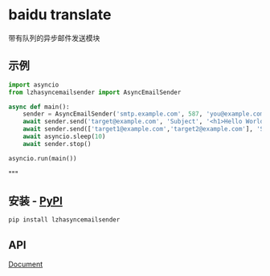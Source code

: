 # baidu translate
带有队列的异步邮件发送模块

## 示例
```python
import asyncio
from lzhasyncemailsender import AsyncEmailSender

async def main():
    sender = AsyncEmailSender('smtp.example.com', 587, 'you@example.com', 'yourpassword')
    await sender.send('target@example.com', 'Subject', '<h1>Hello World</h1>')  # 发送给一个邮箱地址
    await sender.send(['target1@example.com','target2@example.com'], 'Subject', '<h1>Hello World</h1>')  # 发送给一个邮箱地址列表
    await asyncio.sleep(10)
    await sender.stop()

asyncio.run(main())
```
"""

## 安装 - [PyPI](https://pypi.org/project/lzhasyncemailsender/)
```bash
pip install lzhasyncemailsender
```

## API
[Document](https://zhhtdm.github.io/async-email-sender/)


